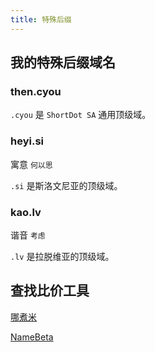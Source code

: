 ```yaml
---
title: 特殊后缀
---
```


## 我的特殊后缀域名

### then.cyou
`.cyou` 是 `ShortDot SA` 通用顶级域。

### heyi.si
寓意 `何以思`

`.si` 是斯洛文尼亚的顶级域。

### kao.lv
谐音 `考虑`

`.lv` 是拉脱维亚的顶级域。

## 查找比价工具

[哪煮米](https://www.nazhumi.com/)

[NameBeta](https://namebeta.com/)